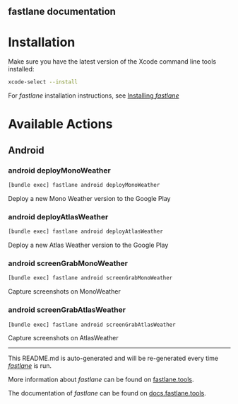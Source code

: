 fastlane documentation
----

# Installation

Make sure you have the latest version of the Xcode command line tools installed:

```sh
xcode-select --install
```

For _fastlane_ installation instructions, see [Installing _fastlane_](https://docs.fastlane.tools/#installing-fastlane)

# Available Actions

## Android

### android deployMonoWeather

```sh
[bundle exec] fastlane android deployMonoWeather
```

Deploy a new Mono Weather version to the Google Play

### android deployAtlasWeather

```sh
[bundle exec] fastlane android deployAtlasWeather
```

Deploy a new Atlas Weather version to the Google Play

### android screenGrabMonoWeather

```sh
[bundle exec] fastlane android screenGrabMonoWeather
```

Capture screenshots on MonoWeather

### android screenGrabAtlasWeather

```sh
[bundle exec] fastlane android screenGrabAtlasWeather
```

Capture screenshots on AtlasWeather

----

This README.md is auto-generated and will be re-generated every time [_fastlane_](https://fastlane.tools) is run.

More information about _fastlane_ can be found on [fastlane.tools](https://fastlane.tools).

The documentation of _fastlane_ can be found on [docs.fastlane.tools](https://docs.fastlane.tools).
